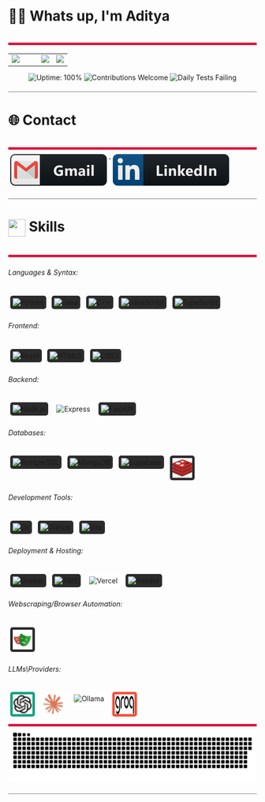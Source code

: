 
<h3 style="font-size: 2em;">🤙🏽 Whats up, I'm Aditya</h3>
<svg width="100%" height="5">
  <rect width="100%" height="5" fill="#DC143C"/>
  <rect width="100%" height="5" fill="url(#shine1)"/>
  <defs>
    <linearGradient id="shine1" x1="0%" y1="0%" x2="100%" y2="0%">
      <stop offset="0%" style="stop-color:transparent;stop-opacity:0" />
      <stop offset="40%" style="stop-color:transparent;stop-opacity:0" />
      <stop offset="50%" style="stop-color:#ff9999;stop-opacity:0.8" />
      <stop offset="60%" style="stop-color:transparent;stop-opacity:0" />
      <stop offset="100%" style="stop-color:transparent;stop-opacity:0" />
      <animate attributeName="x1" values="-100%;200%" dur="3s" repeatCount="indefinite"/>
      <animate attributeName="x2" values="0%;300%" dur="3s" repeatCount="indefinite"/>
    </linearGradient>
  </defs>
</svg>

<table>
  <tr>
    <td width="50%">
      <img src="https://github-readme-streak-stats.herokuapp.com/?user=atipre&theme=radical" width="100%" />
    </td>
    <td width="25%">
      <img src="https://github-profile-trophy.vercel.app/?username=atipre&theme=radical&title=Commit&column=1&margin-w=15&margin-h=15" width="100%"/>
    </td>
    <td width="25%">
      <img src="https://github-profile-trophy.vercel.app/?username=atipre&theme=radical&title=Experience&column=1&margin-w=15&margin-h=15" width="100%"/>
    </td>
  </tr>
</table>

<div align="center">
  <img src="https://camo.githubusercontent.com/26ef3a2f7f75ae07edd15c03869dca76f4712fad3e98660ab5cd53b9e5524079/68747470733a2f2f696d672e736869656c64732e696f2f62616467652f757074696d652d3130302532352d627269676874677265656e" alt="Uptime: 100%">
  <img src="https://img.shields.io/badge/contributions-welcome-brightgreen.svg?style=flat" alt="Contributions Welcome">
  <img src="https://img.shields.io/badge/daily%20_tests-failing-red" alt="Daily Tests Failing">
</div>

<hr style="border: none; height: 1px; background-color: #808080; margin: 20px 0;">

<h3 style="font-size: 2em;"> 🌐 Contact</h3>
<svg width="100%" height="5">
  <rect width="100%" height="5" fill="#DC143C"/>
  <rect width="100%" height="5" fill="url(#shine2)"/>
  <defs>
    <linearGradient id="shine2" x1="0%" y1="0%" x2="100%" y2="0%">
      <stop offset="0%" style="stop-color:transparent;stop-opacity:0" />
      <stop offset="40%" style="stop-color:transparent;stop-opacity:0" />
      <stop offset="50%" style="stop-color:#ff9999;stop-opacity:0.8" />
      <stop offset="60%" style="stop-color:transparent;stop-opacity:0" />
      <stop offset="100%" style="stop-color:transparent;stop-opacity:0" />
      <animate attributeName="x1" values="-100%;200%" dur="3s" repeatCount="indefinite"/>
      <animate attributeName="x2" values="0%;300%" dur="3s" repeatCount="indefinite"/>
    </linearGradient>
  </defs>
</svg>

<div align="left">
  <a href="mailto:tipreaditya@gmail.com">
    <img src="https://raw.githubusercontent.com/MikeCodesDotNET/ColoredBadges/master/svg/social/gmail.svg" alt="Gmail" style="vertical-align:top; margin:6px 4px">
  </a>
  <a href="https://www.linkedin.com/in/aditya-tipre/">
    <img src="https://raw.githubusercontent.com/MikeCodesDotNET/ColoredBadges/master/svg/social/linkedin.svg" alt="LinkedIn" style="vertical-align:top; margin:6px 4px">
  </a>
</div>

<hr style="border: none; height: 1px; background-color: #808080; margin: 20px 0;">

<h3 style="font-size: 2em;"><img src="https://media0.giphy.com/media/v1.Y2lkPTc5MGI3NjExN3JwNzQzcWwydXVmdXpsZjFvOG1zY2NycTZ0cWZuc2p2OXdkd3JyYiZlcD12MV9pbnRlcm5hbF9naWZfYnlfaWQmY3Q9Zw/78XCFBGOlS6keY1Bil/giphy.gif" width="35" height="35" style="vertical-align: middle;"/> Skills</h3>
<svg width="100%" height="5">
  <rect width="100%" height="5" fill="#DC143C"/>
  <rect width="100%" height="5" fill="url(#shine3)"/>
  <defs>
    <linearGradient id="shine3" x1="0%" y1="0%" x2="100%" y2="0%">
      <stop offset="0%" style="stop-color:transparent;stop-opacity:0" />
      <stop offset="40%" style="stop-color:transparent;stop-opacity:0" />
      <stop offset="50%" style="stop-color:#ff9999;stop-opacity:0.8" />
      <stop offset="60%" style="stop-color:transparent;stop-opacity:0" />
      <stop offset="100%" style="stop-color:transparent;stop-opacity:0" />
      <animate attributeName="x1" values="-100%;200%" dur="3s" repeatCount="indefinite"/>
      <animate attributeName="x2" values="0%;300%" dur="3s" repeatCount="indefinite"/>
    </linearGradient>
  </defs>
</svg>

<div align="left">

###### Languages & Syntax:
<img src="https://cdn.jsdelivr.net/gh/devicons/devicon/icons/python/python-original.svg" alt="Python" width="40" height="40" style="vertical-align:top; margin:6px 4px; background-color: #2b2b2b; padding: 5px; border-radius: 5px;">
<img src="https://cdn.jsdelivr.net/gh/devicons/devicon/icons/java/java-original.svg" alt="Java" width="40" height="40" style="vertical-align:top; margin:6px 4px; background-color: #2b2b2b; padding: 5px; border-radius: 5px;">
<img src="https://cdn.jsdelivr.net/gh/devicons/devicon/icons/cplusplus/cplusplus-original.svg" alt="C++" width="40" height="40" style="vertical-align:top; margin:6px 4px; background-color: #2b2b2b; padding: 5px; border-radius: 5px;">
<img src="https://cdn.jsdelivr.net/gh/devicons/devicon/icons/javascript/javascript-original.svg" alt="JavaScript" width="40" height="40" style="vertical-align:top; margin:6px 4px; background-color: #2b2b2b; padding: 5px; border-radius: 5px;">
<img src="https://cdn.jsdelivr.net/gh/devicons/devicon/icons/typescript/typescript-original.svg" alt="TypeScript" width="40" height="40" style="vertical-align:top; margin:6px 4px; background-color: #2b2b2b; padding: 5px; border-radius: 5px;">

###### Frontend:
<img src="https://cdn.jsdelivr.net/gh/devicons/devicon/icons/react/react-original.svg" alt="React" width="40" height="40" style="vertical-align:top; margin:6px 4px; background-color: #2b2b2b; padding: 5px; border-radius: 5px;">
<img src="https://cdn.jsdelivr.net/gh/devicons/devicon/icons/html5/html5-original.svg" alt="HTML5" width="40" height="40" style="vertical-align:top; margin:6px 4px; background-color: #2b2b2b; padding: 5px; border-radius: 5px;">
<img src="https://cdn.jsdelivr.net/gh/devicons/devicon/icons/css3/css3-original.svg" alt="CSS3" width="40" height="40" style="vertical-align:top; margin:6px 4px; background-color: #2b2b2b; padding: 5px; border-radius: 5px;">

###### Backend:
<img src="https://cdn.jsdelivr.net/gh/devicons/devicon@latest/icons/nodejs/nodejs-plain-wordmark.svg" alt="Node.js" width="40" height="40" style="vertical-align:top; margin:6px 4px; background-color: #2b2b2b; padding: 5px; border-radius: 5px;">
<img src="https://cdn.jsdelivr.net/gh/devicons/devicon/icons/express/express-original.svg" alt="Express" width="40" height="40" style="vertical-align:top; margin:6px 4px; background-color: white; padding: 5px; border-radius: 5px;">
<img src="https://cdn.jsdelivr.net/gh/devicons/devicon/icons/fastapi/fastapi-original.svg" alt="FastAPI" width="40" height="40" style="vertical-align:top; margin:6px 4px; background-color: #2b2b2b; padding: 5px; border-radius: 5px;">

###### Databases:
<img src="https://cdn.jsdelivr.net/gh/devicons/devicon/icons/postgresql/postgresql-original.svg" alt="PostgreSQL" width="40" height="40" style="vertical-align:top; margin:6px 4px; background-color: #2b2b2b; padding: 5px; border-radius: 5px;">
<img src="https://cdn.jsdelivr.net/gh/devicons/devicon/icons/mongodb/mongodb-original.svg" alt="MongoDB" width="40" height="40" style="vertical-align:top; margin:6px 4px; background-color: #2b2b2b; padding: 5px; border-radius: 5px;">
<img src="https://cdn.jsdelivr.net/gh/devicons/devicon/icons/supabase/supabase-original.svg" alt="Supabase" width="40" height="40" style="vertical-align:top; margin:6px 4px; background-color: #2b2b2b; padding: 5px; border-radius: 5px;">
<img src="redis-logo-svgrepo-com.svg" alt="Redis" width="40" height="40" style="vertical-align:top; margin:6px 4px; background-color: #2b2b2b; padding: 5px; border-radius: 5px;">

###### Development Tools:
<img src="https://cdn.jsdelivr.net/gh/devicons/devicon/icons/git/git-original.svg" alt="Git" width="40" height="40" style="vertical-align:top; margin:6px 4px; background-color: #2b2b2b; padding: 5px; border-radius: 5px;">
<img src="https://cdn.jsdelivr.net/gh/devicons/devicon/icons/github/github-original.svg" alt="GitHub" width="40" height="40" style="vertical-align:top; margin:6px 4px; background-color: #2b2b2b; padding: 5px; border-radius: 5px;">
<img src="https://cdn.jsdelivr.net/gh/devicons/devicon/icons/vitejs/vitejs-original.svg" alt="Vite" width="40" height="40" style="vertical-align:top; margin:6px 4px; background-color: #2b2b2b; padding: 5px; border-radius: 5px;">

###### Deployment & Hosting:
<img src="https://cdn.jsdelivr.net/gh/devicons/devicon/icons/docker/docker-original.svg" alt="Docker" width="40" height="40" style="vertical-align:top; margin:6px 4px; background-color: #2b2b2b; padding: 5px; border-radius: 5px;">
<img src="https://cdn.jsdelivr.net/gh/devicons/devicon/icons/amazonwebservices/amazonwebservices-plain-wordmark.svg" alt="AWS" width="40" height="40" style="vertical-align:top; margin:6px 4px; background-color: #2b2b2b; padding: 5px; border-radius: 5px;">
<img src="https://cdn.jsdelivr.net/gh/devicons/devicon/icons/vercel/vercel-original.svg" alt="Vercel" width="40" height="40" style="vertical-align:top; margin:6px 4px; background-color: white; padding: 5px; border-radius: 5px;">
<img src="https://cdn.simpleicons.org/render" alt="Render" width="40" height="40" style="vertical-align:top; margin:6px 4px; background-color: #2b2b2b; padding: 5px; border-radius: 5px;">

###### Webscraping/Browser Automation:
<img src="Playwrite.svg" alt="Playwright" width="40" height="40" style="vertical-align:top; margin:6px 4px; background-color: #2b2b2b; padding: 5px; border-radius: 5px;">

###### LLMs\Providers:
<img src="openai.svg" alt="OpenAI" width="40" height="40" style="vertical-align:top; margin:6px 4px; color: white; background-color: #10a37f; padding: 5px; border-radius: 5px;">
<img src="claude-color.svg" alt="Claude" width="40" height="40" style="vertical-align:top; margin:6px 4px; background-color: white; padding: 5px; border-radius: 5px;">
<img src="https://cdn.simpleicons.org/ollama" alt="Ollama" width="40" height="40" style="vertical-align:top; margin:6px 4px; background-color: white; padding: 5px; border-radius: 5px;">
<img src="groq-text.svg" alt="Groq" width="40" height="40" style="vertical-align:top; margin:6px 4px; color: white; background-color: #f55036; padding: 5px; border-radius: 5px;">

</div>

<svg width="100%" height="5">
  <rect width="100%" height="5" fill="#DC143C"/>
  <rect width="100%" height="5" fill="url(#shine4)"/>
  <defs>
    <linearGradient id="shine4" x1="0%" y1="0%" x2="100%" y2="0%">
      <stop offset="0%" style="stop-color:transparent;stop-opacity:0" />
      <stop offset="40%" style="stop-color:transparent;stop-opacity:0" />
      <stop offset="50%" style="stop-color:#ff9999;stop-opacity:0.8" />
      <stop offset="60%" style="stop-color:transparent;stop-opacity:0" />
      <stop offset="100%" style="stop-color:transparent;stop-opacity:0" />
      <animate attributeName="x1" values="-100%;200%" dur="3s" repeatCount="indefinite"/>
      <animate attributeName="x2" values="0%;300%" dur="3s" repeatCount="indefinite"/>
    </linearGradient>
  </defs>
</svg>


<picture>
  <source media="(prefers-color-scheme: dark)" srcset="https://raw.githubusercontent.com/atipre/atipre/output/github-snake-dark.svg" />
  <source media="(prefers-color-scheme: light)" srcset="https://raw.githubusercontent.com/atipre/atipre/output/github-snake.svg" />
  <img alt="github contribution grid snake animation" src="https://raw.githubusercontent.com/atipre/atipre/output/github-snake.svg" />
</picture>

<hr style="border: none; height: 1px; background-color: #808080; margin: 20px 0;">

<!--
**atipre/atipre** is a ✨ _special_ ✨ repository because its `README.md` (this file) appears on your GitHub profile.

Here are some ideas to get you started:

- 🔭 I’m currently working on ...
- 🌱 I’m currently learning ...
- 👯 I’m looking to collaborate on ...
- 🤔 I’m looking for help with ...
- 💬 Ask me about ...
- 📫 How to reach me: ...
- 😄 Pronouns: ...
- ⚡ Fun fact: ...
<img src="https://github-profile-trophy.vercel.app/?username=atipre&theme=radical&title=Commit,Experience&column=2&margin-w=15&margin-h=15" />
-->
